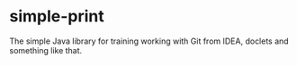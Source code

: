 # simple-print
The simple Java library for training working with Git from IDEA, doclets and something like that.
